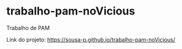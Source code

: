# trabalho-pam-noVicious
Trabalho de PAM

Link do projeto:  https://sousa-p.github.io/trabalho-pam-noVicious/
